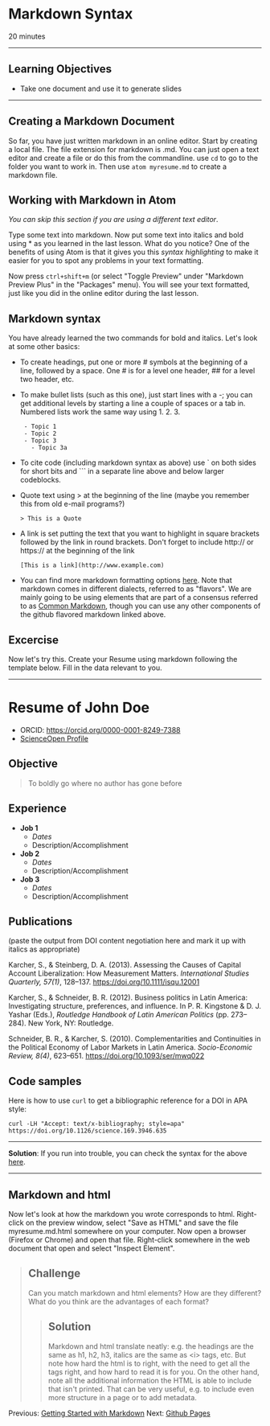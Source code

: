 #  Markdown Syntax

20 minutes

---------------------------------------------------

## Learning Objectives

* Take one document and use it to generate slides

----------------------------------------------------
## Creating a Markdown Document

So far, you have just written markdown in an online editor. Start by creating a local file. The file extension for markdown is .md. You can just open a text editor and create a file or do this from the commandline. use `cd` to go to the folder you want to work in. Then use `atom myresume.md` to create a markdown file.

## Working with Markdown in Atom
*You can skip this section if you are using a different text editor*.

Type some text into markdown. Now put some text into italics and bold using \* as you learned in the last lesson. What do you notice? One of the benefits of using Atom is that it gives you this *syntax highlighting* to make it easier for you to spot any problems in your text formatting.

Now press `ctrl+shift+m` (or select "Toggle Preview" under "Markdown Preview Plus" in the "Packages" menu). You will see your text formatted, just like you did in the online editor during the last lesson.


## Markdown syntax
You have already learned the two commands for bold and italics. Let's look at some other basics:

- To create headings, put one or more \# symbols at the beginning of a line, followed by a space. One \# is for a level one header, \#\# for a level two header, etc.
- To make bullet lists (such as this one), just start lines with a -; you can get additional levels by starting a line a couple of spaces or a tab in. Numbered lists work the same way using 1. 2. 3.
  
   ```
    - Topic 1
    - Topic 2  
    - Topic 3
      - Topic 3a
  ```
- To cite code (including markdown syntax as above) use \` on both sides for short bits and  \`\`\` in a separate line above and below larger codeblocks.
- Quote text using > at the beginning of the line (maybe you remember this from old e-mail programs?)

  ```
  > This is a Quote
  ```

- A link is set putting the text that you want to highlight in square brackets followed by the link in round brackets. Don't forget to include http:// or https:// at the beginning of the link

  ```
  [This is a link](http://www.example.com)
  ```
- You can find more markdown formatting options [here](https://guides.github.com/features/mastering-markdown/). Note that markdown comes in different dialects, referred to as "flavors". We are mainly going to be using elements that are part of a consensus referred to as [Common Markdown](http://commonmark.org/), though you can use any other components of the github flavored markdown linked above.


## Excercise
Now let's try this. Create your Resume using markdown following the template below. Fill in the data relevant to you.

----

# Resume of John Doe
* ORCID: https://orcid.org/0000-0001-8249-7388  
* [ScienceOpen Profile](https://www.scienceopen.com/user/fe25273d-b2ef-4843-b3a5-23ea6ae9f5e8)

## Objective
> To boldly go where no author has gone before


## Experience
* **Job 1**
  * *Dates*
  * Description/Accomplishment
* **Job 2**
  * *Dates*
  * Description/Accomplishment  
* **Job 3**
  * *Dates*
  * Description/Accomplishment

## Publications

(paste the output from DOI content negotiation here and mark it up with italics as appropriate)

Karcher, S., & Steinberg, D. A. (2013). Assessing the Causes of Capital Account Liberalization: How Measurement Matters. *International Studies Quarterly, 57(1)*, 128–137. https://doi.org/10.1111/isqu.12001


Karcher, S., & Schneider, B. R. (2012). Business politics in Latin America: Investigating structure, preferences, and influence. In P. R. Kingstone & D. J. Yashar (Eds.), *Routledge Handbook of Latin American Politics* (pp. 273–284). New York, NY: Routledge.

Schneider, B. R., & Karcher, S. (2010). Complementarities and Continuities in the Political Economy of Labor Markets in Latin America. *Socio-Economic Review, 8(4)*, 623–651. https://doi.org/10.1093/ser/mwq022

## Code samples
Here is how to use `curl` to get a bibliographic reference for a DOI in APA style:
```
curl -LH "Accept: text/x-bibliography; style=apa" https://doi.org/10.1126/science.169.3946.635
```

---
**Solution**: If you run into trouble, you can check the syntax for the above [here](GITHUBLINK).

---

## Markdown and html
Now let's look at how the markdown you wrote corresponds to html. Right-click on the preview window, select "Save as HTML" and save the file myresume.md.html somewhere on your computer. Now open a browser (Firefox or Chrome) and open that file. Right-click somewhere in the web document that open and select "Inspect Element".

> ## Challenge
> Can you match markdown and html elements? How are they different? What do you think are the advantages of each format?
> 
> > ## Solution
> > Markdown and html translate neatly: e.g. the headings are the same as h1, h2, h3, italics are the same as &lt;i&gt; tags, etc.
> > But note how hard the html is to right, with the need to get all the tags right, and how hard to read it is for you.
> > On the other hand, note all the additional information the HTML is able to include that isn't printed. That can be very useful, e.g. to include even more structure in a page or to add metadata.

Previous: [Getting Started with Markdown](00-getting-started.html) Next: [Github Pages](02-gh-pages.html)
